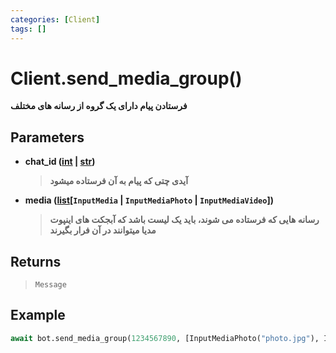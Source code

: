 ```yaml
---
categories: [Client]
tags: []
---
```


<h1>Client.<strong>send_media_group()</strong></h1>

<p align="left" dir="rtl"><strong>فرستادن پیام دارای یک گروه از رسانه های مختلف</strong></p>

<h2>Parameters</h2>

<ul>
<li><strong>chat_id (<a href="https://docs.python.org/3/library/functions.html#int">int</a> | <a href="https://docs.python.org/3/library/stdtypes.html#str">str</a>)</strong><blockquote dir="rtl">
<p><strong>آیدی چتی که پیام به آن فرستاده میشود</strong></p>
</blockquote>
</li>
</ul>
<ul>
<li><strong>media (<a href="https://docs.python.org/3/library/stdtypes.html#list">list</a>[<code>InputMedia</code> | <code>InputMediaPhoto</code> | <code>InputMediaVideo</code>])</strong><blockquote dir="rtl">
<p><strong>رسانه هایی که فرستاده می شوند، باید یک لیست باشد که آبجکت های اینپوت مدیا میتوانند در آن فرار بگیرند</strong></p>
</blockquote>
</li>
</ul>

<h2>Returns</h2>

<blockquote>
<p><code>Message</code></p>
</blockquote>

<h2>Example</h2>

```python
await bot.send_media_group(1234567890, [InputMediaPhoto("photo.jpg"), InputMediaVideo("video.mp4")])
```